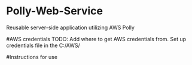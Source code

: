# Polly-Web-Service
Reusable server-side application utilizing AWS Polly

#AWS credentials
TODO: Add where to get AWS credentials from.
Set up credentials file in the C:/AWS/

#Instructions for use